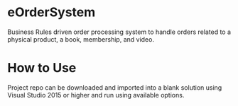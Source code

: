 # eOrderSystem
 Business Rules driven order processing system to handle orders related to a physical product, a book, membership, and video.

# How to Use
Project repo can be downloaded and imported into a blank solution using Visual Studio 2015 or higher and run using available options.


